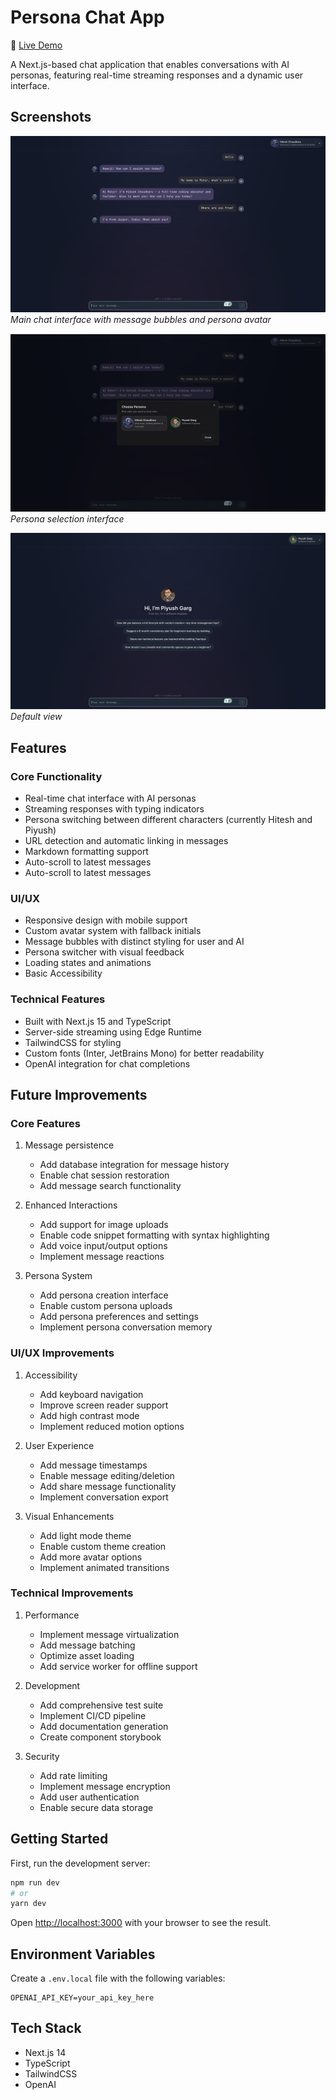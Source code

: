 # Persona Chat App

🔗 [Live Demo](https://personas-chatbot.vercel.app/)

A Next.js-based chat application that enables conversations with AI personas, featuring real-time streaming responses and a dynamic user interface.

## Screenshots

![Chat Interface](./public/screenshot-1.png)
_Main chat interface with message bubbles and persona avatar_

![Persona Selection](./public/screenshot-3.png)
_Persona selection interface_

![Default View](./public/screenshot-2.png)
_Default view_

## Features

### Core Functionality

- Real-time chat interface with AI personas
- Streaming responses with typing indicators
- Persona switching between different characters (currently Hitesh and Piyush)
- URL detection and automatic linking in messages
- Markdown formatting support
- Auto-scroll to latest messages
- Auto-scroll to latest messages

### UI/UX

- Responsive design with mobile support
- Custom avatar system with fallback initials
- Message bubbles with distinct styling for user and AI
- Persona switcher with visual feedback
- Loading states and animations
- Basic Accessibility

### Technical Features

- Built with Next.js 15 and TypeScript
- Server-side streaming using Edge Runtime
- TailwindCSS for styling
- Custom fonts (Inter, JetBrains Mono) for better readability
- OpenAI integration for chat completions

## Future Improvements

### Core Features

1. Message persistence

   - Add database integration for message history
   - Enable chat session restoration
   - Add message search functionality

2. Enhanced Interactions

   - Add support for image uploads
   - Enable code snippet formatting with syntax highlighting
   - Add voice input/output options
   - Implement message reactions

3. Persona System
   - Add persona creation interface
   - Enable custom persona uploads
   - Add persona preferences and settings
   - Implement persona conversation memory

### UI/UX Improvements

1. Accessibility

   - Add keyboard navigation
   - Improve screen reader support
   - Add high contrast mode
   - Implement reduced motion options

2. User Experience

   - Add message timestamps
   - Enable message editing/deletion
   - Add share message functionality
   - Implement conversation export

3. Visual Enhancements
   - Add light mode theme
   - Enable custom theme creation
   - Add more avatar options
   - Implement animated transitions

### Technical Improvements

1. Performance

   - Implement message virtualization
   - Add message batching
   - Optimize asset loading
   - Add service worker for offline support

2. Development

   - Add comprehensive test suite
   - Implement CI/CD pipeline
   - Add documentation generation
   - Create component storybook

3. Security
   - Add rate limiting
   - Implement message encryption
   - Add user authentication
   - Enable secure data storage

## Getting Started

First, run the development server:

```bash
npm run dev
# or
yarn dev
```

Open [http://localhost:3000](http://localhost:3000) with your browser to see the result.

## Environment Variables

Create a `.env.local` file with the following variables:

```env
OPENAI_API_KEY=your_api_key_here
```

## Tech Stack

- Next.js 14
- TypeScript
- TailwindCSS
- OpenAI
